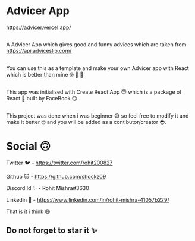 
# Advicer App

https://advicer.vercel.app/

##
A Advicer App which gives good and funny advices which are taken from https://api.adviceslip.com/ 

##

You can use this as a template and make your own Advicer app with React which is better than mine  🤓 🤩 🥳

##

This app was initialised with Create React App 😇 which is a package of React 🤩 built by FaceBook 🙃

##

This project was done when i was beginner 😅 so feel free to modify it and make it better 🤓  and you will be added as a contibutor/creator 😎. 

# Social 🙃

Twitter 🐦 - https://twitter.com/rohit200827

Github 🐱 - https://github.com/shockz09

Discord  Id ✨ -  Rohit Mishra#3630

Linkedin 📅 - https://www.linkedin.com/in/rohit-mishra-41057b229/

That is it i think 😅

## Do not forget to star it ✨


